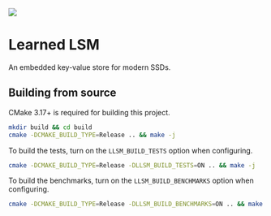 ![](https://github.com/mitdbg/learnedlsm/actions/workflows/ci.yml/badge.svg)

# Learned LSM
An embedded key-value store for modern SSDs.

## Building from source
CMake 3.17+ is required for building this project.

```bash
mkdir build && cd build
cmake -DCMAKE_BUILD_TYPE=Release .. && make -j
```

To build the tests, turn on the `LLSM_BUILD_TESTS` option when configuring.
```bash
cmake -DCMAKE_BUILD_TYPE=Release -DLLSM_BUILD_TESTS=ON .. && make -j
```

To build the benchmarks, turn on the `LLSM_BUILD_BENCHMARKS` option when
configuring.
```bash
cmake -DCMAKE_BUILD_TYPE=Release -DLLSM_BUILD_BENCHMARKS=ON .. && make -j
```
